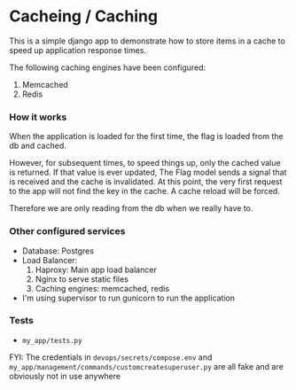 # Cacheing / Caching

This is a simple django app to demonstrate how to store items in a cache to speed up application response times.

The following caching engines have been configured:
1. Memcached
2. Redis

### How it works
When the application is loaded for the first time, the flag is loaded from the db and cached.

However, for subsequent times, to speed things up, only the cached value is returned.
If that value is ever updated, The Flag model sends a signal that is received and the cache is invalidated.
At this point, the very first request to the app will not find the key in the cache. A cache reload will be
forced.

Therefore we are only reading from the db when we really have to.

### Other configured services
- Database: Postgres
- Load Balancer: 
	1. Haproxy: Main app load balancer
	2. Nginx to serve static files
	3. Caching engines: memcached, redis
- I'm using supervisor to run gunicorn to run the application

### Tests
- ```my_app/tests.py```


FYI: The credentials in ```devops/secrets/compose.env``` and ```my_app/management/commands/customcreatesuperuser.py``` are all fake and are obviously not in use anywhere